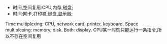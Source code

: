 * 时间,空间复用:CPU,内存,磁盘;
* 时间:网卡,打印机,键盘,显示器;








Time multiplexing: CPU, network card, printer, keyboard.
Space multiplexing: memory, disk.
Both: display.
CPU某一时刻只能运行一条指令,所以不存在空间复用
